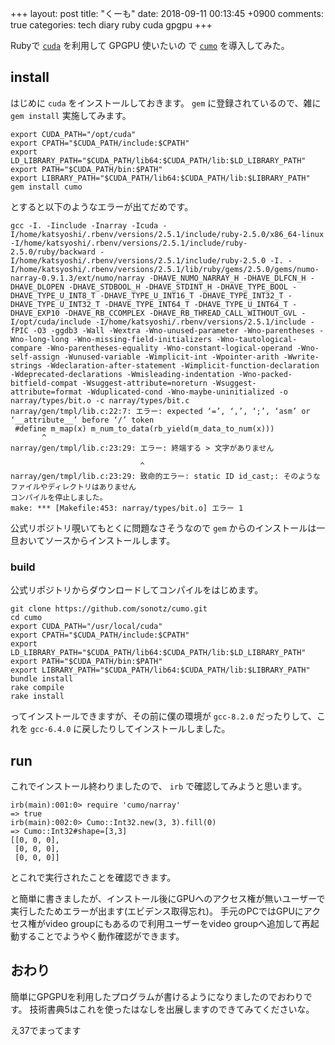 +++
layout: post
title: "くーも"
date: 2018-09-11 00:13:45 +0900
comments: true
categories: tech diary ruby cuda gpgpu
+++

Rubyで [`cuda`](https://developer.nvidia.com/cuda-downloads) を利用して GPGPU 使いたいの
で [`cumo`](https://github.com/sonots/cumo) を導入してみた。

## install

はじめに `cuda` をインストールしておきます。
`gem` に登録されているので、雑に `gem install` 実施してみます。

```
export CUDA_PATH="/opt/cuda"
export CPATH="$CUDA_PATH/include:$CPATH"
export LD_LIBRARY_PATH="$CUDA_PATH/lib64:$CUDA_PATH/lib:$LD_LIBRARY_PATH"
export PATH="$CUDA_PATH/bin:$PATH"
export LIBRARY_PATH="$CUDA_PATH/lib64:$CUDA_PATH/lib:$LIBRARY_PATH"
gem install cumo
```

とすると以下のようなエラーが出てだめです。

```
gcc -I. -Iinclude -Inarray -Icuda -I/home/katsyoshi/.rbenv/versions/2.5.1/include/ruby-2.5.0/x86_64-linux -I/home/katsyoshi/.rbenv/versions/2.5.1/include/ruby-2.5.0/ruby/backward -I/home/katsyoshi/.rbenv/versions/2.5.1/include/ruby-2.5.0 -I. -I/home/katsyoshi/.rbenv/versions/2.5.1/lib/ruby/gems/2.5.0/gems/numo-narray-0.9.1.3/ext/numo/narray -DHAVE_NUMO_NARRAY_H -DHAVE_DLFCN_H -DHAVE_DLOPEN -DHAVE_STDBOOL_H -DHAVE_STDINT_H -DHAVE_TYPE_BOOL -DHAVE_TYPE_U_INT8_T -DHAVE_TYPE_U_INT16_T -DHAVE_TYPE_INT32_T -DHAVE_TYPE_U_INT32_T -DHAVE_TYPE_INT64_T -DHAVE_TYPE_U_INT64_T -DHAVE_EXP10 -DHAVE_RB_CCOMPLEX -DHAVE_RB_THREAD_CALL_WITHOUT_GVL -I/opt/cuda/include -I/home/katsyoshi/.rbenv/versions/2.5.1/include -fPIC -O3 -ggdb3 -Wall -Wextra -Wno-unused-parameter -Wno-parentheses -Wno-long-long -Wno-missing-field-initializers -Wno-tautological-compare -Wno-parentheses-equality -Wno-constant-logical-operand -Wno-self-assign -Wunused-variable -Wimplicit-int -Wpointer-arith -Wwrite-strings -Wdeclaration-after-statement -Wimplicit-function-declaration -Wdeprecated-declarations -Wmisleading-indentation -Wno-packed-bitfield-compat -Wsuggest-attribute=noreturn -Wsuggest-attribute=format -Wduplicated-cond -Wno-maybe-uninitialized -o narray/types/bit.o -c narray/types/bit.c
narray/gen/tmpl/lib.c:22:7: エラー: expected ‘=’, ‘,’, ‘;’, ‘asm’ or ‘__attribute__’ before ‘/’ token
 #define m_map(x) m_num_to_data(rb_yield(m_data_to_num(x)))
       ^
narray/gen/tmpl/lib.c:23:29: エラー: 終端する > 文字がありません

                             ^
narray/gen/tmpl/lib.c:23:29: 致命的エラー: static ID id_cast;: そのようなファイルやディレクトリはありません
コンパイルを停止しました。
make: *** [Makefile:453: narray/types/bit.o] エラー 1
```

公式リポジトリ覗いてもとくに問題なさそうなので `gem` からのインストールは一旦おいてソースからインストールします。

### build

公式リポジトリからダウンロードしてコンパイルをはじめます。

```
git clone https://github.com/sonotz/cumo.git
cd cumo
export CUDA_PATH="/usr/local/cuda"
export CPATH="$CUDA_PATH/include:$CPATH"
export LD_LIBRARY_PATH="$CUDA_PATH/lib64:$CUDA_PATH/lib:$LD_LIBRARY_PATH"
export PATH="$CUDA_PATH/bin:$PATH"
export LIBRARY_PATH="$CUDA_PATH/lib64:$CUDA_PATH/lib:$LIBRARY_PATH"
bundle install
rake compile
rake install
```

ってインストールできますが、その前に僕の環境が `gcc-8.2.0` だったりして、これを `gcc-6.4.0` に戻したりしてインストールしました。

## run

これでインストール終わりましたので、 `irb` で確認してみようと思います。

```
irb(main):001:0> require 'cumo/narray'
=> true
irb(main):002:0> Cumo::Int32.new(3, 3).fill(0)
=> Cumo::Int32#shape=[3,3]
[[0, 0, 0],
 [0, 0, 0],
 [0, 0, 0]]
```

とこれで実行されたことを確認できます。

と簡単に書きましたが、インストール後にGPUへのアクセス権が無いユーザーで実行したためエラーが出ます(エビデンス取得忘れ)。
手元のPCではGPUにアクセス権がvideo groupにもあるので利用ユーザーをvideo groupへ追加して再起動することでようやく動作確認ができます。


## おわり

簡単にGPGPUを利用したプログラムが書けるようになりましたのでおわりです。
技術書典5はこれを使ったはなしを出展しますのできてみてくださいな。

え37でまってます

